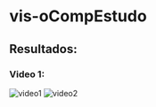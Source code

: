 # vis-oCompEstudo

## Resultados:
### Video 1:
![video1](http://cdn.osxdaily.com/wp-content/uploads/2013/07/dancing-banana.gif)
![video2](http://cdn.osxdaily.com/wp-content/uploads/2013/07/dancing-banana.gif)

